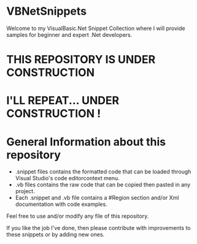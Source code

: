 # VBNetSnippets
Welcome to my VisualBasic.Net Snippet Collection  where I will provide samples for beginner and expert .Net developers.

# THIS REPOSITORY IS UNDER CONSTRUCTION

# I'LL REPEAT... UNDER CONSTRUCTION !

# General Information about this repository
 - .snippet files contains the formatted code that can be loaded through Visual Studio's code editorcontext menu.
 - .vb files contains the raw code that can be copied then pasted in any project.
 - Each .snippet and .vb file contains a #Region section and/or Xml documentation with code examples.
 
Feel free to use and/or modify any file of this repository.

If you like the job I've done, then please contribute with improvements to these snippets or by adding new ones.
